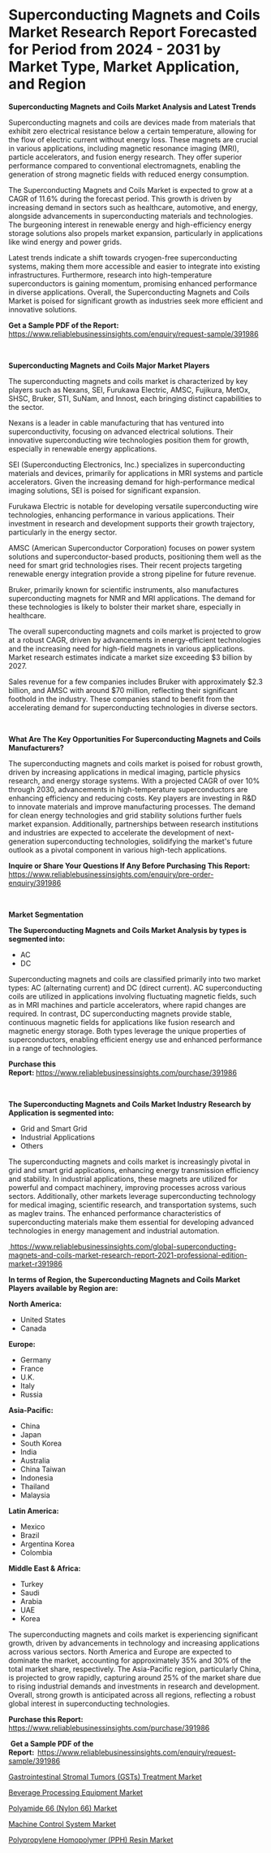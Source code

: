 <p><h1>Superconducting Magnets and Coils Market Research Report Forecasted for Period from 2024 -  2031 by Market Type, Market Application, and Region</h1></p><p><strong>Superconducting Magnets and Coils Market Analysis and Latest Trends</strong></p>
<p><p>Superconducting magnets and coils are devices made from materials that exhibit zero electrical resistance below a certain temperature, allowing for the flow of electric current without energy loss. These magnets are crucial in various applications, including magnetic resonance imaging (MRI), particle accelerators, and fusion energy research. They offer superior performance compared to conventional electromagnets, enabling the generation of strong magnetic fields with reduced energy consumption.</p><p>The Superconducting Magnets and Coils Market is expected to grow at a CAGR of 11.6% during the forecast period. This growth is driven by increasing demand in sectors such as healthcare, automotive, and energy, alongside advancements in superconducting materials and technologies. The burgeoning interest in renewable energy and high-efficiency energy storage solutions also propels market expansion, particularly in applications like wind energy and power grids.</p><p>Latest trends indicate a shift towards cryogen-free superconducting systems, making them more accessible and easier to integrate into existing infrastructures. Furthermore, research into high-temperature superconductors is gaining momentum, promising enhanced performance in diverse applications. Overall, the Superconducting Magnets and Coils Market is poised for significant growth as industries seek more efficient and innovative solutions.</p></p>
<p><strong>Get a Sample PDF of the Report:&nbsp;</strong> <a href="https://www.reliablebusinessinsights.com/enquiry/request-sample/391986?utm_campaign=62&utm_medium=2&utm_source=Github&utm_content=ia&utm_term=26102024&utm_id=superconducting-magnets-and-coils">https://www.reliablebusinessinsights.com/enquiry/request-sample/391986</a></p>
<p>&nbsp;</p>
<p><strong>Superconducting Magnets and Coils Major Market Players</strong></p>
<p><p>The superconducting magnets and coils market is characterized by key players such as Nexans, SEI, Furukawa Electric, AMSC, Fujikura, MetOx, SHSC, Bruker, STI, SuNam, and Innost, each bringing distinct capabilities to the sector.</p><p>Nexans is a leader in cable manufacturing that has ventured into superconductivity, focusing on advanced electrical solutions. Their innovative superconducting wire technologies position them for growth, especially in renewable energy applications.</p><p>SEI (Superconducting Electronics, Inc.) specializes in superconducting materials and devices, primarily for applications in MRI systems and particle accelerators. Given the increasing demand for high-performance medical imaging solutions, SEI is poised for significant expansion.</p><p>Furukawa Electric is notable for developing versatile superconducting wire technologies, enhancing performance in various applications. Their investment in research and development supports their growth trajectory, particularly in the energy sector.</p><p>AMSC (American Superconductor Corporation) focuses on power system solutions and superconductor-based products, positioning them well as the need for smart grid technologies rises. Their recent projects targeting renewable energy integration provide a strong pipeline for future revenue.</p><p>Bruker, primarily known for scientific instruments, also manufactures superconducting magnets for NMR and MRI applications. The demand for these technologies is likely to bolster their market share, especially in healthcare.</p><p>The overall superconducting magnets and coils market is projected to grow at a robust CAGR, driven by advancements in energy-efficient technologies and the increasing need for high-field magnets in various applications. Market research estimates indicate a market size exceeding $3 billion by 2027.</p><p>Sales revenue for a few companies includes Bruker with approximately $2.3 billion, and AMSC with around $70 million, reflecting their significant foothold in the industry. These companies stand to benefit from the accelerating demand for superconducting technologies in diverse sectors.</p></p>
<p>&nbsp;</p>
<p><strong>What Are The Key Opportunities For Superconducting Magnets and Coils Manufacturers?</strong></p>
<p><p>The superconducting magnets and coils market is poised for robust growth, driven by increasing applications in medical imaging, particle physics research, and energy storage systems. With a projected CAGR of over 10% through 2030, advancements in high-temperature superconductors are enhancing efficiency and reducing costs. Key players are investing in R&D to innovate materials and improve manufacturing processes. The demand for clean energy technologies and grid stability solutions further fuels market expansion. Additionally, partnerships between research institutions and industries are expected to accelerate the development of next-generation superconducting technologies, solidifying the market's future outlook as a pivotal component in various high-tech applications.</p></p>
<p><strong>Inquire or Share Your Questions If Any Before Purchasing This Report:</strong> <a href="https://www.reliablebusinessinsights.com/enquiry/pre-order-enquiry/391986?utm_campaign=62&utm_medium=2&utm_source=Github&utm_content=ia&utm_term=26102024&utm_id=superconducting-magnets-and-coils">https://www.reliablebusinessinsights.com/enquiry/pre-order-enquiry/391986</a></p>
<p>&nbsp;</p>
<p><strong>Market Segmentation</strong></p>
<p><strong>The Superconducting Magnets and Coils Market Analysis by types is segmented into:</strong></p>
<p><ul><li>AC</li><li>DC</li></ul></p>
<p><p>Superconducting magnets and coils are classified primarily into two market types: AC (alternating current) and DC (direct current). AC superconducting coils are utilized in applications involving fluctuating magnetic fields, such as in MRI machines and particle accelerators, where rapid changes are required. In contrast, DC superconducting magnets provide stable, continuous magnetic fields for applications like fusion research and magnetic energy storage. Both types leverage the unique properties of superconductors, enabling efficient energy use and enhanced performance in a range of technologies.</p></p>
<p><strong>Purchase this Report:&nbsp;</strong><a href="https://www.reliablebusinessinsights.com/purchase/391986?utm_campaign=62&utm_medium=2&utm_source=Github&utm_content=ia&utm_term=26102024&utm_id=superconducting-magnets-and-coils">https://www.reliablebusinessinsights.com/purchase/391986</a></p>
<p>&nbsp;</p>
<p><strong>The Superconducting Magnets and Coils Market Industry Research by Application is segmented into:</strong></p>
<p><ul><li>Grid and Smart Grid</li><li>Industrial Applications</li><li>Others</li></ul></p>
<p><p>The superconducting magnets and coils market is increasingly pivotal in grid and smart grid applications, enhancing energy transmission efficiency and stability. In industrial applications, these magnets are utilized for powerful and compact machinery, improving processes across various sectors. Additionally, other markets leverage superconducting technology for medical imaging, scientific research, and transportation systems, such as maglev trains. The enhanced performance characteristics of superconducting materials make them essential for developing advanced technologies in energy management and industrial automation.</p></p>
<p><a href="https://www.reliablebusinessinsights.com/global-superconducting-magnets-and-coils-market-research-report-2021-professional-edition-market-r391986?utm_campaign=62&utm_medium=2&utm_source=Github&utm_content=ia&utm_term=26102024&utm_id=superconducting-magnets-and-coils">&nbsp;https://www.reliablebusinessinsights.com/global-superconducting-magnets-and-coils-market-research-report-2021-professional-edition-market-r391986</a></p>
<p><strong>In terms of Region, the Superconducting Magnets and Coils Market Players available by Region are:</strong></p>
<p>
    <p> <strong> North America: </strong>
        <ul>
            <li>United States</li>
            <li>Canada</li>
        </ul>
        </p> 
    <p> <strong> Europe: </strong>
        <ul>
            <li>Germany</li>
            <li>France</li>
            <li>U.K.</li>
            <li>Italy</li>
            <li>Russia</li>
        </ul>
        </p> 
    <p> <strong> Asia-Pacific: </strong>
        <ul>
            <li>China</li>
            <li>Japan</li>
            <li>South Korea</li>
            <li>India</li>
            <li>Australia</li>
            <li>China Taiwan</li>
            <li>Indonesia</li>
            <li>Thailand</li>
            <li>Malaysia</li>
        </ul>
        </p> 
    <p> <strong> Latin America: </strong>
        <ul>
            <li>Mexico</li>
            <li>Brazil</li>
            <li>Argentina Korea</li>
            <li>Colombia</li>
        </ul>
        </p> 
    <p> <strong> Middle East & Africa: </strong>
        <ul>
            <li>Turkey</li>
            <li>Saudi</li>
            <li>Arabia</li>
            <li>UAE</li>
            <li>Korea</li>
        </ul>
    </p>
    </p>
<p><p>The superconducting magnets and coils market is experiencing significant growth, driven by advancements in technology and increasing applications across various sectors. North America and Europe are expected to dominate the market, accounting for approximately 35% and 30% of the total market share, respectively. The Asia-Pacific region, particularly China, is projected to grow rapidly, capturing around 25% of the market share due to rising industrial demands and investments in research and development. Overall, strong growth is anticipated across all regions, reflecting a robust global interest in superconducting technologies.</p></p>
<p><strong>Purchase this Report: </strong><a href="https://www.reliablebusinessinsights.com/purchase/391986?utm_campaign=62&utm_medium=2&utm_source=Github&utm_content=ia&utm_term=26102024&utm_id=superconducting-magnets-and-coils">https://www.reliablebusinessinsights.com/purchase/391986</a></p>
<p>&nbsp;<strong>Get a Sample PDF of the Report:&nbsp;&nbsp;</strong><a href="https://www.reliablebusinessinsights.com/enquiry/request-sample/391986?utm_campaign=62&utm_medium=2&utm_source=Github&utm_content=ia&utm_term=26102024&utm_id=superconducting-magnets-and-coils">https://www.reliablebusinessinsights.com/enquiry/request-sample/391986</a></p>
<p><strong></strong></p>
<p><p><a href="https://www.linkedin.com/pulse/gastrointestinal-stromal-tumors-gsts-treatment-market-ecosystem-s1a1e?utm_campaign=62&utm_medium=2&utm_source=Github&utm_content=ia&utm_term=26102024&utm_id=superconducting-magnets-and-coils">Gastrointestinal Stromal Tumors (GSTs) Treatment Market</a></p><p><a href="https://issuu.com/reportprime-2/docs/beverage-processing-equipment-marke_b32ffd12b68585?utm_campaign=62&utm_medium=2&utm_source=Github&utm_content=ia&utm_term=26102024&utm_id=superconducting-magnets-and-coils">Beverage Processing Equipment Market</a></p><p><a href="https://github.com/benjigwozdzus/Market-Research-Report-List-1/blob/main/polyamide-66-nylon-66-market.md?utm_campaign=62&utm_medium=2&utm_source=Github&utm_content=ia&utm_term=26102024&utm_id=superconducting-magnets-and-coils">Polyamide 66 (Nylon 66) Market</a></p><p><a href="https://issuu.com/reportprime-2/docs/machine-control-system-market-size-_666980b5076ebc?utm_campaign=62&utm_medium=2&utm_source=Github&utm_content=ia&utm_term=26102024&utm_id=superconducting-magnets-and-coils">Machine Control System Market</a></p><p><a href="https://github.com/abbiewimld/Market-Research-Report-List-1/blob/main/polypropylene-homopolymer-pph-resin-market.md?utm_campaign=62&utm_medium=2&utm_source=Github&utm_content=ia&utm_term=26102024&utm_id=superconducting-magnets-and-coils">Polypropylene Homopolymer (PPH) Resin Market</a></p></p>